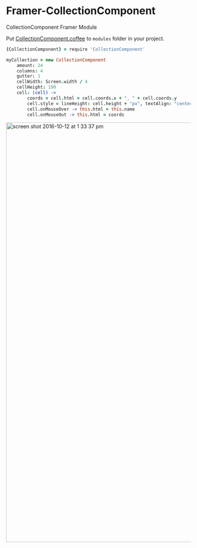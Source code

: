 # Framer-CollectionComponent
CollectionComponent Framer Module

Put [CollectionComponent.coffee](modules/CollectionComponent.coffee) to `modules` folder in your project.


```coffeescript
{CollectionComponent} = require 'CollectionComponent'

myCollection = new CollectionComponent
	amount: 24
	columns: 4
	gutter: 1
	cellWidth: Screen.width / 4
	cellHeight: 100
	cell: (cell) ->
		coords = cell.html = cell.coords.x + ", " + cell.coords.y
		cell.style = lineHeight: cell.height + "px", textAlign: "center"
		cell.onMouseOver -> this.html = this.name
		cell.onMouseOut -> this.html = coords
```

<img width="1142" alt="screen shot 2016-10-12 at 1 33 37 pm" src="https://cloud.githubusercontent.com/assets/1941540/19298483/8d174202-9080-11e6-90fe-c48ec95e98de.png">


